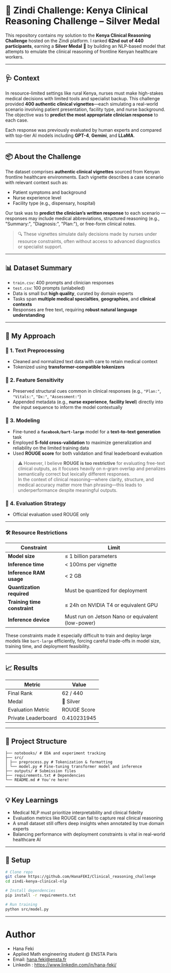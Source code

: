 # 🥈 Zindi Challenge: Kenya Clinical Reasoning Challenge – Silver Medal

This repository contains my solution to the **Kenya Clinical Reasoning Challenge** hosted on the Zindi platform. I ranked **62nd out of 440 participants**, earning a **Silver Medal** 🥈 by building an NLP-based model that attempts to emulate the clinical reasoning of frontline Kenyan healthcare workers.

---

## 🩺 Context

In resource-limited settings like rural Kenya, nurses must make high-stakes medical decisions with limited tools and specialist backup. This challenge provided **400 authentic clinical vignettes**—each simulating a real-world scenario involving patient presentation, facility type, and nurse background. The objective was to **predict the most appropriate clinician response** to each case.

Each response was previously evaluated by human experts and compared with top-tier AI models including **GPT-4**, **Gemini**, and **LLaMA**.

---

## 📦 About the Challenge

The dataset comprises **authentic clinical vignettes** sourced from Kenyan frontline healthcare environments. Each vignette describes a case scenario with relevant context such as:

- Patient symptoms and background
- Nurse experience level
- Facility type (e.g., dispensary, hospital)

Our task was to **predict the clinician’s written response** to each scenario — responses may include medical abbreviations, structured reasoning (e.g., "Summary:", "Diagnosis:", "Plan:"), or free-form clinical notes.

> 🔍 These vignettes simulate daily decisions made by nurses under resource constraints, often without access to advanced diagnostics or specialist support.

---

## 📊 Dataset Summary

- `train.csv`: 400 prompts and clinician responses  
- `test.csv`: 100 prompts (unlabeled)  
- Data is small but **high quality**, curated by domain experts  
- Tasks span **multiple medical specialties**, **geographies**, and **clinical contexts**  
- Responses are free text, requiring **robust natural language understanding**

---

## 🧠 My Approach

### 🔹 1. Text Preprocessing
- Cleaned and normalized text data with care to retain medical context
- Tokenized using **transformer-compatible tokenizers**

### 🔹 2. Feature Sensitivity
- Preserved structural cues common in clinical responses (e.g., `"Plan:"`, `"Vitals:"`, `"Dx:"`, `"Assessment:"`)
- Appended metadata (e.g., **nurse experience**, **facility level**) directly into the input sequence to inform the model contextually

### 🔹 3. Modeling
- Fine-tuned a **`facebook/bart-large`** model for a **text-to-text generation** task
- Employed **5-fold cross-validation** to maximize generalization and reliability on the limited training data
- Used **ROUGE score** for both validation and final leaderboard evaluation

> ⚠️ However, I believe **ROUGE is too restrictive** for evaluating free-text clinical outputs, as it focuses heavily on n-gram overlap and penalizes semantically correct but lexically different responses.  
> In the context of clinical reasoning—where clarity, structure, and medical accuracy matter more than phrasing—this leads to underperformance despite meaningful outputs.  

### 🔹 4. Evaluation Strategy
- Official evaluation used ROUGE only

---

### 🛠️ Resource Restrictions

| Constraint                        | Limit                                              |
|----------------------------------|----------------------------------------------------|
| **Model size**                   | ≤ 1 billion parameters                             |
| **Inference time**               | < 100ms per vignette                               |
| **Inference RAM usage**          | < 2 GB                                             |
| **Quantization required**        | Must be quantized for deployment                   |
| **Training time constraint**     | ≤ 24h on NVIDIA T4 or equivalent GPU               |
| **Inference device**             | Must run on Jetson Nano or equivalent (low-power)  |

These constraints made it especially difficult to train and deploy large models like `bart-large` efficiently, forcing careful trade-offs in model size, training time, and deployment feasibility.

---

## 📈 Results

| Metric              | Value             |
|---------------------|-------------------|
| Final Rank          | 62 / 440          |
| Medal               | 🥈 Silver         |
| Evaluation Metric   | ROUGE Score       |
| Private Leaderboard | 0.410231945       |

---

## 📁 Project Structure
```
├── notebooks/ # EDA and experiment tracking
├── src/
│ ├── preprocess.py # Tokenization & formatting
│ └── model.py # Fine-tuning transformer model and inference
├── outputs/ # Submission files
├── requirements.txt # Dependencies
└── README.md # You're here!
```

---

## 💡 Key Learnings

- Medical NLP must prioritize interpretability and clinical fidelity  
- Evaluation metrics like ROUGE can fail to capture real clinical reasoning  
- A small dataset still offers deep insights when annotated by true domain experts  
- Balancing performance with deployment constraints is vital in real-world healthcare AI

---

## 🚀 Setup

```bash
# Clone repo
git clone https://github.com/HanaFEKI/Clinical_reasoning_challenge
cd zindi-kenya-clinical-nlp

# Install dependencies
pip install -r requirements.txt

# Run training
python src/model.py
```

---
# Author
- Hana Feki 
- Applied Math engineering student @ ENSTA Paris
- Email: hana.feki@ensta.fr
- Linkedin : https://www.linkedin.com/in/hana-feki/
